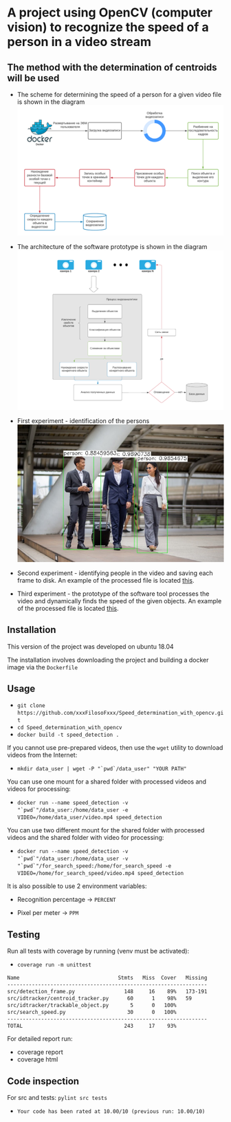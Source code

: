 # A project using OpenCV (computer vision) to recognize the speed of a person in a video stream

## The method with the determination of centroids will be used

- The scheme for determining the speed of a person for a given video file is shown in the diagram
![Image alt](Scheme_for_determining_the_speed_of_a_person_for_a_given_video_file.png)

- The architecture of the software prototype is shown in the diagram
![Image alt](Software_prototype_architecture.png)

- First experiment - identification of the persons
![Image alt](tests_video_detection/first_detection.jpg)

- Second experiment - identifying people in the video and saving each frame to disk.
An example of the processed file is located [this](tests_video_detection/test_frames.avi).

- Third experiment - the prototype of the software tool processes the video and dynamically
finds the speed of the given objects. 
An example of the processed file is located [this](tests_video_detection/output.avi).

## Installation

This version of the project was developed on ubuntu 18.04

The installation involves downloading the project and building a docker image via the ```Dockerfile```

## Usage

- ```git clone https://github.com/xxxFilosoFxxx/Speed_determination_with_opencv.git```
- ```cd Speed_determination_with_opencv```
- ```docker build -t speed_detection .```

If you cannot use pre-prepared videos, then use the ```wget``` utility to download videos 
from the Internet:

- ```mkdir data_user | wget -P "`pwd`/data_user" "YOUR PATH"```

You can use one mount for a shared folder with processed videos and videos for processing: 

- ```docker run --name speed_detection -v "`pwd`"/data_user:/home/data_user -e VIDEO=/home/data_user/video.mp4 speed_detection```

You can use two different mount for the shared folder with processed videos 
and the shared folder with video for processing:

- ```docker run --name speed_detection -v "`pwd`"/data_user:/home/data_user -v "`pwd`"/for_search_speed:/home/for_search_speed -e VIDEO=/home/for_search_speed/video.mp4 speed_detection```

It is also possible to use 2 environment variables:
 
- Recognition percentage -> ```PERCENT```

- Pixel per meter -> ```PPM```

## Testing

Run all tests with coverage by running (venv must be activated):

- ```coverage run -m unittest```

```
Name                                Stmts   Miss  Cover   Missing
-----------------------------------------------------------------
src/detection_frame.py                148     16    89%   173-191
src/idtracker/centroid_tracker.py      60      1    98%   59
src/idtracker/trackable_object.py       5      0   100%
src/search_speed.py                    30      0   100%
-----------------------------------------------------------------
TOTAL                                 243     17    93%
```

For detailed report run:

- coverage report
- coverage html

## Code inspection

For src and tests: ```pylint src tests```

- ```Your code has been rated at 10.00/10 (previous run: 10.00/10)```